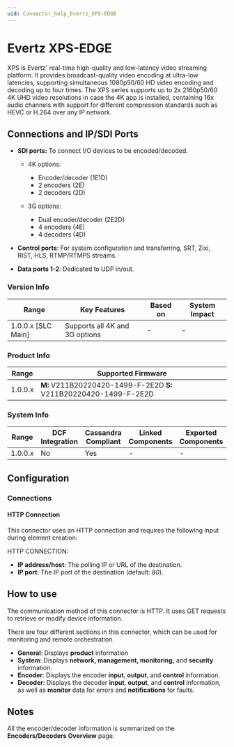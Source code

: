 ```yaml
---
uid: Connector_help_Evertz_XPS-EDGE
---
```


# Evertz XPS-EDGE

XPS is Evertz' real-time high-quality and low-latency video streaming platform. It provides broadcast-quality video encoding at ultra-low latencies, supporting simultaneous 1080p50/60 HD video encoding and decoding up to four times. The XPS series supports up to 2x 2160p50/60 4K UHD video resolutions in case the 4K app is installed, containing 16x audio channels with support for different compression standards such as HEVC or H.264 over any IP network.

## Connections and IP/SDI Ports

- **SDI ports:** To connect I/O devices to be encoded/decoded.

  - 4K options:

    - Encoder/decoder (1E1D)
    - 2 encoders (2E)
    - 2 decoders (2D)

  - 3G options:

    - Dual encoder/decoder (2E2D)
    - 4 encoders (4E)
    - 4 decoders (4D)

- **Control ports**: For system configuration and transferring, SRT, Zixi, RIST, HLS, RTMP/RTMPS streams.

- **Data ports 1-2**: Dedicated to UDP in/out.

### Version Info

| Range                | Key Features                   | Based on     | System Impact     |
|----------------------|--------------------------------|--------------|-------------------|
| 1.0.0.x [SLC Main]   | Supports all 4K and 3G options | -            | -                 |

### Product Info

| Range     | Supported Firmware                                                |
|-----------|-------------------------------------------------------------------|
| 1.0.0.x   | **M:** V211B20220420-1499-F-2E2D **S:** V211B20220420-1499-F-2E2D |

### System Info

| Range     | DCF Integration     | Cassandra Compliant     | Linked Components     | Exported Components     |
|-----------|---------------------|-------------------------|-----------------------|-------------------------|
| 1.0.0.x   | No                  | Yes                     | -                     | -                       |

## Configuration

### Connections

#### HTTP Connection

This connector uses an HTTP connection and requires the following input during element creation:

HTTP CONNECTION:

- **IP address/host**: The polling IP or URL of the destination.
- **IP port**: The IP port of the destination (default: *80*).

## How to use

The communication method of this connector is HTTP. It uses GET requests to retrieve or modify device information.

There are four different sections in this connector, which can be used for monitoring and remote orchestration.

- **General**: Displays **product** information
- **System**: Displays **network, management, monitoring,** and **security** information.
- **Encoder**: Displays the encoder **input**, **output**, and **control** information.
- **Decoder**: Displays the decoder **input**, **output**, and **control** information, as well as **monitor** data for errors and **notifications** for faults.

## Notes

All the encoder/decoder information is summarized on the **Encoders/Decoders Overview** page.
